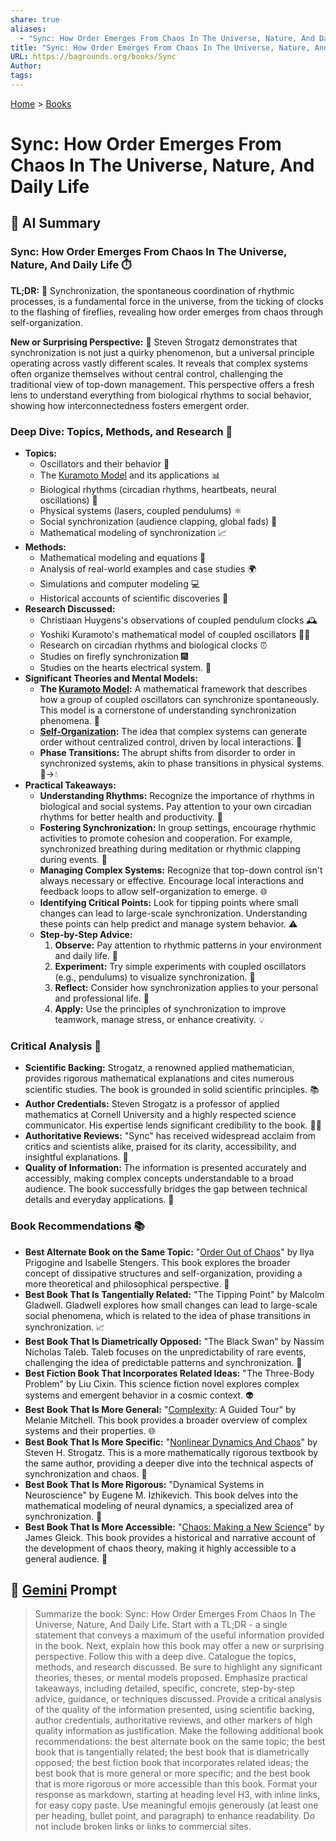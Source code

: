 ```yaml
---
share: true
aliases:
  - "Sync: How Order Emerges From Chaos In The Universe, Nature, And Daily Life"
title: "Sync: How Order Emerges From Chaos In The Universe, Nature, And Daily Life"
URL: https://bagrounds.org/books/Sync
Author: 
tags: 
---
```

[Home](../index.md) > [Books](./index.md)  
# Sync: How Order Emerges From Chaos In The Universe, Nature, And Daily Life  
## 🤖 AI Summary  
### Sync: How Order Emerges From Chaos In The Universe, Nature, And Daily Life ⏱️  
**TL;DR:** 🌟 Synchronization, the spontaneous coordination of rhythmic processes, is a fundamental force in the universe, from the ticking of clocks to the flashing of fireflies, revealing how order emerges from chaos through self-organization.  
  
**New or Surprising Perspective:** 🤔 Steven Strogatz demonstrates that synchronization is not just a quirky phenomenon, but a universal principle operating across vastly different scales. It reveals that complex systems often organize themselves without central control, challenging the traditional view of top-down management. This perspective offers a fresh lens to understand everything from biological rhythms to social behavior, showing how interconnectedness fosters emergent order.  
  
### Deep Dive: Topics, Methods, and Research 🔬  
* **Topics:**  
    * Oscillators and their behavior 🔄  
    * The [Kuramoto Model](../topics/kuramoto-model.md) and its applications 📊  
    * Biological rhythms (circadian rhythms, heartbeats, neural oscillations) 🧬  
    * Physical systems (lasers, coupled pendulums) ⚛️  
    * Social synchronization (audience clapping, global fads) 👥  
    * Mathematical modeling of synchronization 📈  
* **Methods:**  
    * Mathematical modeling and equations 📝  
    * Analysis of real-world examples and case studies 🌍  
    * Simulations and computer modeling 💻  
    * Historical accounts of scientific discoveries 📜  
* **Research Discussed:**  
    * Christiaan Huygens's observations of coupled pendulum clocks 🕰️  
    * Yoshiki Kuramoto's mathematical model of coupled oscillators 👨‍🏫  
    * Research on circadian rhythms and biological clocks ⏰  
    * Studies on firefly synchronization 🎆  
    * Studies on the hearts electrical system. 💓  
* **Significant Theories and Mental Models:**  
    * **The [Kuramoto Model](../topics/kuramoto-model.md):** A mathematical framework that describes how a group of coupled oscillators can synchronize spontaneously. This model is a cornerstone of understanding synchronization phenomena. 🔑  
    * **[Self-Organization](../topics/self-organization.md):** The idea that complex systems can generate order without centralized control, driven by local interactions. 🤝  
    * **Phase Transitions:** The abrupt shifts from disorder to order in synchronized systems, akin to phase transitions in physical systems. 🧊->💧  
* **Practical Takeaways:**  
    * **Understanding Rhythms:** Recognize the importance of rhythms in biological and social systems. Pay attention to your own circadian rhythms for better health and productivity. 🛌  
    * **Fostering Synchronization:** In group settings, encourage rhythmic activities to promote cohesion and cooperation. For example, synchronized breathing during meditation or rhythmic clapping during events. 🧘  
    * **Managing Complex Systems:** Recognize that top-down control isn't always necessary or effective. Encourage local interactions and feedback loops to allow self-organization to emerge. 🌐  
    * **Identifying Critical Points:** Look for tipping points where small changes can lead to large-scale synchronization. Understanding these points can help predict and manage system behavior. ⚠️  
    * **Step-by-Step Advice:**  
        1.  **Observe:** Pay attention to rhythmic patterns in your environment and daily life. 👀  
        2.  **Experiment:** Try simple experiments with coupled oscillators (e.g., pendulums) to visualize synchronization. 🧪  
        3.  **Reflect:** Consider how synchronization applies to your personal and professional life. 🤔  
        4.  **Apply:** Use the principles of synchronization to improve teamwork, manage stress, or enhance creativity. 💡  
  
### Critical Analysis 🧐  
* **Scientific Backing:** Strogatz, a renowned applied mathematician, provides rigorous mathematical explanations and cites numerous scientific studies. The book is grounded in solid scientific principles. 📚  
* **Author Credentials:** Steven Strogatz is a professor of applied mathematics at Cornell University and a highly respected science communicator. His expertise lends significant credibility to the book. 👨‍🎓  
* **Authoritative Reviews:** "Sync" has received widespread acclaim from critics and scientists alike, praised for its clarity, accessibility, and insightful explanations. 📰  
* **Quality of Information:** The information is presented accurately and accessibly, making complex concepts understandable to a broad audience. The book successfully bridges the gap between technical details and everyday applications. 🌉  
  
### Book Recommendations 📚  
* **Best Alternate Book on the Same Topic:** "[Order Out of Chaos](./order-out-of-chaos.md)" by Ilya Prigogine and Isabelle Stengers. This book explores the broader concept of dissipative structures and self-organization, providing a more theoretical and philosophical perspective. 🌌  
* **Best Book That Is Tangentially Related:** "The Tipping Point" by Malcolm Gladwell. Gladwell explores how small changes can lead to large-scale social phenomena, which is related to the idea of phase transitions in synchronization. 📈  
* **Best Book That Is Diametrically Opposed:** "The Black Swan" by Nassim Nicholas Taleb. Taleb focuses on the unpredictability of rare events, challenging the idea of predictable patterns and synchronization. 🦢  
* **Best Fiction Book That Incorporates Related Ideas:** "The Three-Body Problem" by Liu Cixin. This science fiction novel explores complex systems and emergent behavior in a cosmic context. 👽  
* **Best Book That Is More General:** "[Complexity](./complexity.md): A Guided Tour" by Melanie Mitchell. This book provides a broader overview of complex systems and their properties. 🌐  
* **Best Book That Is More Specific:** "[Nonlinear Dynamics And Chaos](./nonlinear-dynamics-and-chaos.md)" by Steven H. Strogatz. This is a more mathematically rigorous textbook by the same author, providing a deeper dive into the technical aspects of synchronization and chaos. 🔢  
* **Best Book That Is More Rigorous:** "Dynamical Systems in Neuroscience" by Eugene M. Izhikevich. This book delves into the mathematical modeling of neural dynamics, a specialized area of synchronization. 🧠  
* **Best Book That Is More Accessible:** "[Chaos: Making a New Science](./chaos.md)" by James Gleick. This book provides a historical and narrative account of the development of chaos theory, making it highly accessible to a general audience. 📖  
  
## 💬 [Gemini](https://gemini.google.com) Prompt  
> Summarize the book: Sync: How Order Emerges From Chaos In The Universe, Nature, And Daily Life. Start with a TL;DR - a single statement that conveys a maximum of the useful information provided in the book. Next, explain how this book may offer a new or surprising perspective. Follow this with a deep dive. Catalogue the topics, methods, and research discussed. Be sure to highlight any significant theories, theses, or mental models proposed. Emphasize practical takeaways, including detailed, specific, concrete, step-by-step advice, guidance, or techniques discussed. Provide a critical analysis of the quality of the information presented, using scientific backing, author credentials, authoritative reviews, and other markers of high quality information as justification. Make the following additional book recommendations: the best alternate book on the same topic; the best book that is tangentially related; the best book that is diametrically opposed; the best fiction book that incorporates related ideas; the best book that is more general or more specific; and the best book that is more rigorous or more accessible than this book. Format your response as markdown, starting at heading level H3, with inline links, for easy copy paste. Use meaningful emojis generously (at least one per heading, bullet point, and paragraph) to enhance readability. Do not include broken links or links to commercial sites.
